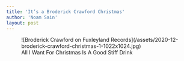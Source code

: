```yaml
---
title: 'It’s a Broderick Crawford Christmas'
author: 'Noam Sain'
layout: post
---
```


<figure class="wp-block-image size-large">![Broderick Crawford on Fuxleyland Records](/assets/2020-12-broderick-crawford-christmas-1-1022x1024.jpg)<figcaption>All I Want For Christmas Is A Good Stiff Drink</figcaption></figure>